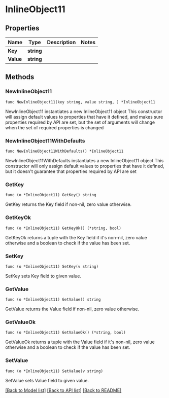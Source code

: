 # InlineObject11

## Properties

Name | Type | Description | Notes
------------ | ------------- | ------------- | -------------
**Key** | **string** |  | 
**Value** | **string** |  | 

## Methods

### NewInlineObject11

`func NewInlineObject11(key string, value string, ) *InlineObject11`

NewInlineObject11 instantiates a new InlineObject11 object
This constructor will assign default values to properties that have it defined,
and makes sure properties required by API are set, but the set of arguments
will change when the set of required properties is changed

### NewInlineObject11WithDefaults

`func NewInlineObject11WithDefaults() *InlineObject11`

NewInlineObject11WithDefaults instantiates a new InlineObject11 object
This constructor will only assign default values to properties that have it defined,
but it doesn't guarantee that properties required by API are set

### GetKey

`func (o *InlineObject11) GetKey() string`

GetKey returns the Key field if non-nil, zero value otherwise.

### GetKeyOk

`func (o *InlineObject11) GetKeyOk() (*string, bool)`

GetKeyOk returns a tuple with the Key field if it's non-nil, zero value otherwise
and a boolean to check if the value has been set.

### SetKey

`func (o *InlineObject11) SetKey(v string)`

SetKey sets Key field to given value.


### GetValue

`func (o *InlineObject11) GetValue() string`

GetValue returns the Value field if non-nil, zero value otherwise.

### GetValueOk

`func (o *InlineObject11) GetValueOk() (*string, bool)`

GetValueOk returns a tuple with the Value field if it's non-nil, zero value otherwise
and a boolean to check if the value has been set.

### SetValue

`func (o *InlineObject11) SetValue(v string)`

SetValue sets Value field to given value.



[[Back to Model list]](../README.md#documentation-for-models) [[Back to API list]](../README.md#documentation-for-api-endpoints) [[Back to README]](../README.md)


